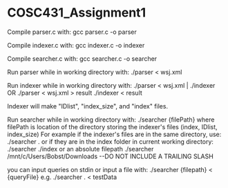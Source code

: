 # COSC431_Assignment1
Compile parser.c with:
gcc parser.c -o parser

Compile indexer.c with:
gcc indexer.c -o indexer

Compile searcher.c with:
gcc searcher.c -o searcher

Run parser while in working directory with:
./parser < wsj.xml

Run indexer while in working directory with:
./parser < wsj.xml | ./indexer
OR
./parser < wsj.xml > result
./indexer < result

Indexer will make "IDlist", "index_size", and "index" files.

Run searcher while in working directory with:
./searcher {filePath} 
where filePath is location of the directory storing the indexer's files (index, IDlist, index_size)
For example if the indexer's files are in the same directory, use:
./searcher . 
or if they are in the index folder in current working directory:
./searcher ./index
or an absolute filepath
./searcher /mnt/c/Users/Bobst/Downloads
--DO NOT INCLUDE A TRAILING SLASH

you can input queries on stdin or input a file with:
./searcher {filepath} < {queryFile}
e.g.
./searcher . < testData
